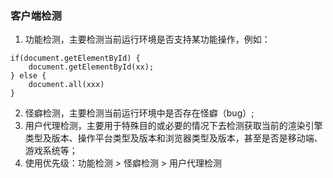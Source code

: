 ### 客户端检测
1. 功能检测，主要检测当前运行环境是否支持某功能操作，例如：
```
if(document.getElementById) {
    document.getElementById(xx);
} else {
    document.all(xxx)
}
```
2. 怪癖检测，主要检测当前运行环境中是否存在怪癖（bug）;
3. 用户代理检测，主要用于特殊目的或必要的情况下去检测获取当前的渲染引擎类型及版本、操作平台类型及版本和浏览器类型及版本，甚至是否是移动端、游戏系统等；
4. 使用优先级：功能检测 > 怪癖检测 > 用户代理检测
